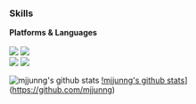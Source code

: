 ### Skills

**Platforms & Languages**
</br>
</br>
<img src="https://img.shields.io/badge/Spring Boot-6DB33F?style=flat-square&logo=Spring Boot&logoColor=white"/></a>
<img src="https://img.shields.io/badge/Android-3DDC84?style=flat-square&logo=Android&logoColor=white"/></a>
</br>
<img src="https://img.shields.io/badge/Java-007396?style=flat-square&logo=Java&logoColor=white"/></a> 
<img src="https://img.shields.io/badge/Python-3776AB?style=flat-square&logo=Python&logoColor=white"/></a> 

![mjjunng's github stats](https://github-readme-stats.vercel.app/api?username=mjjunng&show_icons=true&theme=vue)
[!mjjunng's github stats](https://github-readme-stats.vercel.app/api/top-langs/?username=mjjunng&show_icons=true&hide_border=true&title_color=004386&icon_color=004386&layout=compact)](https://github.com/mjjunng)
